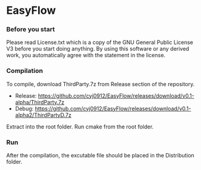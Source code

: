 # EasyFlow

### Before you start

Please read License.txt which is a copy of the GNU General Public License V3 before you start doing anything. By using this software or any derived work, you automatically agree with the statement in the license.

### Compilation

To compile, download ThirdParty.7z from Release section of the repository.

 * Release: https://github.com/cyj0912/EasyFlow/releases/download/v0.1-alpha/ThirdParty.7z
 * Debug: https://github.com/cyj0912/EasyFlow/releases/download/v0.1-alpha2/ThirdPartyD.7z

Extract into the root folder. Run cmake from the root folder.

### Run

After the compilation, the excutable file should be placed in the Distribution folder.
